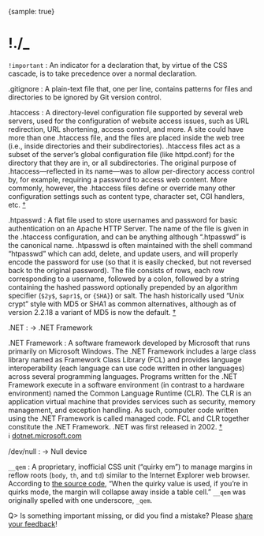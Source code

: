 {sample: true}
# !./_

`!important`
: An indicator for a declaration that, by virtue of the CSS cascade, is to take precedence over a normal declaration.

.gitignore
: A plain-text file that, one per line, contains patterns for files and directories to be ignored by Git version control.

.htaccess
: A directory-level configuration file supported by several web servers, used for the configuration of website access issues, such as URL redirection, URL shortening, access control, and more. A site could have more than one .htaccess file, and the files are placed inside the web tree (i.e., inside directories and their subdirectories). .htaccess files act as a subset of the server’s global configuration file (like httpd.conf) for the directory that they are in, or all subdirectories. The original purpose of .htaccess—reflected in its name—was to allow per-directory access control by, for example, requiring a password to access web content. More commonly, however, the .htaccess files define or override many other configuration settings such as content type, character set, CGI handlers, etc.&nbsp;[†](#w-htaccess)

.htpasswd
: A flat file used to store usernames and password for basic authentication on an Apache HTTP Server. The name of the file is given in the .htaccess configuration, and can be anything although “.htpasswd” is the canonical name. .htpasswd is often maintained with the shell command “htpasswd” which can add, delete, and update users, and will properly encode the password for use (so that it is easily checked, but not reversed back to the original password). The file consists of rows, each row corresponding to a username, followed by a colon, followed by a string containing the hashed password optionally prepended by an algorithm specifier (`$2y$`, `$apr1$`, or `{SHA}`) or salt. The hash historically used “Unix crypt” style with MD5 or SHA1 as common alternatives, although as of version 2.2.18 a variant of MD5 is now the default.&nbsp;[†](#w-htpasswd)

.NET
: → .NET Framework

.NET Framework
: A software framework developed by Microsoft that runs primarily on Microsoft Windows. The .NET Framework includes a large class library named as Framework Class Library (FCL) and provides language interoperability (each language can use code written in other languages) across several programming languages. Programs written for the .NET Framework execute in a software environment (in contrast to a hardware environment) named the Common Language Runtime (CLR). The CLR is an application virtual machine that provides services such as security, memory management, and exception handling. As such, computer code written using the .NET Framework is called managed code. FCL and CLR together constitute the .NET Framework. .NET was first released in 2002.&nbsp;[†](#w-net) ℹ︎&nbsp;[dotnet.microsoft.com](https://dotnet.microsoft.com/)

/dev/null
: → Null device

`__qem`
: A proprietary, inofficial CSS unit (“quirky em”) to manage margins in reflow roots (`body`, `th`, and `td`) similar to the Internet Explorer web browser. According to [the source code](https://trac.webkit.org/browser/webkit/trunk/Source/WebCore/css/CSSPrimitiveValue.h?rev=107688&order=name#L167), “When the quirky value is used, if you’re in quirks mode, the margin will collapse away inside a table cell.” `__qem` was originally spelled with one underscore, `_qem`.

Q> Is something important missing, or did you find a mistake? Please [share your&nbsp;feedback](https://github.com/j9t/web-development-glossary-forum/issues/new)!